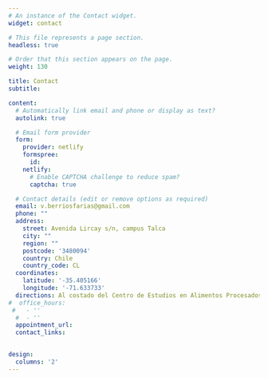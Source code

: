```yaml
---
# An instance of the Contact widget.
widget: contact

# This file represents a page section.
headless: true

# Order that this section appears on the page.
weight: 130

title: Contact
subtitle:

content:
  # Automatically link email and phone or display as text?
  autolink: true

  # Email form provider
  form:
    provider: netlify
    formspree:
      id:
    netlify:
      # Enable CAPTCHA challenge to reduce spam?
      captcha: true

  # Contact details (edit or remove options as required)
  email: v.berriosfarias@gmail.com
  phone: ""
  address:
    street: Avenida Lircay s/n, campus Talca
    city: ""
    region: ""
    postcode: '3480094'
    country: Chile
    country_code: CL
  coordinates:
    latitude: '-35.405166'
    longitude: '-71.633733'
  directions: Al costado del Centro de Estudios en Alimentos Procesados (CEAP)
#  office_hours:
 #   - ''
  #  - ''
  appointment_url:
  contact_links:
  

design:
  columns: '2'
---
```

